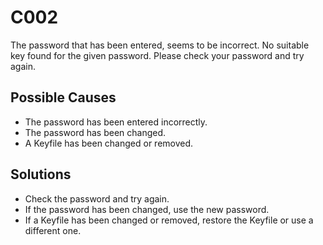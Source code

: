 # C002

The password that has been entered, seems to be incorrect. No suitable key found
for the given password. Please check your password and try again.

## Possible Causes

- The password has been entered incorrectly.
- The password has been changed.
- A Keyfile has been changed or removed.

## Solutions

- Check the password and try again.
- If the password has been changed, use the new password.
- If a Keyfile has been changed or removed, restore the Keyfile or use a
  different one.
